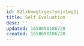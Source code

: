 ```yaml
---
id: 82lxbmwgtrgestyejv1wg2j
title: Self Evaluation
desc: ''
updated: 1658698186720
created: 1658698186720
---
```

